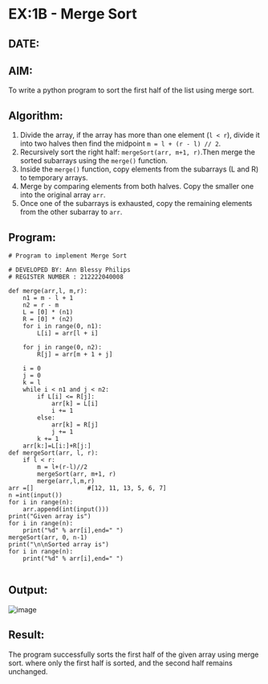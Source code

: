# EX:1B - Merge Sort
## DATE:

## AIM:

To write a python program to sort the first half of the list using merge sort.

## Algorithm:

1. Divide the array, if the array has more than one element (`l < r`), divide it into two halves then find the midpoint `m = l + (r - l) // 2`.
2. Recursively sort the right half: `mergeSort(arr, m+1, r)`.Then merge the sorted subarrays using the `merge()` function.
3. Inside the `merge()` function, copy elements from the subarrays (L and R) to temporary arrays.
4. Merge by comparing elements from both halves. Copy the smaller one into the original array `arr`.
5. Once one of the subarrays is exhausted, copy the remaining elements from the other subarray to `arr`.

## Program:
```
# Program to implement Merge Sort

# DEVELOPED BY: Ann Blessy Philips
# REGISTER NUMBER : 212222040008

def merge(arr,l, m,r):
    n1 = m - l + 1
    n2 = r - m
    L = [0] * (n1)
    R = [0] * (n2)
    for i in range(0, n1):
        L[i] = arr[l + i]
 
    for j in range(0, n2):
        R[j] = arr[m + 1 + j]
 
    i = 0 
    j = 0 
    k = l    
    while i < n1 and j < n2:
        if L[i] <= R[j]:
            arr[k] = L[i]
            i += 1
        else:
            arr[k] = R[j]
            j += 1
        k += 1
    arr[k:]=L[i:]+R[j:]
def mergeSort(arr, l, r):
    if l < r:
        m = l+(r-l)//2
        mergeSort(arr, m+1, r)
        merge(arr,l,m,r)
arr =[]               #[12, 11, 13, 5, 6, 7]
n =int(input())
for i in range(n):
    arr.append(int(input()))
print("Given array is")
for i in range(n):
    print("%d" % arr[i],end=" ")
mergeSort(arr, 0, n-1)
print("\n\nSorted array is")
for i in range(n):
    print("%d" % arr[i],end=" ")
 
```


## Output:

![image](https://github.com/user-attachments/assets/26660a96-f157-4127-a843-5fdfa658872d)


## Result:

The program successfully sorts the first half of the given array using merge sort. where only the first half is sorted, and the second half remains unchanged.
